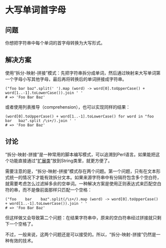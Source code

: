 # 大写单词首字母

## 问题

你想把字符串中每个单词的首字母转换为大写形式。

## 解决方案

使用“拆分-映射-拼接”模式：先把字符串拆分成单词，然后通过映射来大写单词第一个字母小写其他字母，最后再将转换后的单词拼接成字符串。

```
("foo bar baz".split(' ').map (word) -> word[0].toUpperCase() + word[1..-1].toLowerCase()).join ' '
# => 'Foo Bar Baz'

```

或者使用列表推导（comprehension），也可以实现同样的结果：

```
(word[0].toUpperCase() + word[1..-1].toLowerCase() for word in "foo   bar   baz".split /\s+/).join ' '
# => 'Foo Bar Baz'
```

## 讨论

“拆分-映射-拼接”是一种常用的脚本编写模式，可以追溯到Perl语言。如果能把这个功能直接通过“[扩展类](http://coffeescript-cookbook.github.io/chapters/objects/extending-classes)”放到String类里，就更方便了。

需要注意的是，“拆分-映射-拼接”模式存在两个问题。第一个问题，只有在文本形式统一的情况下才能有效拆分文本。如果来源字符串中有分隔符包含多个空白符，就需要考虑怎么过滤掉多余的空单词。一种解决方案是使用正则表达式来匹配空白符的串，而不是像前面那样只匹配一个空格：

```
("foo    bar    baz".split(/\s+/).map (word) -> word[0].toUpperCase() + word[1..-1].toLowerCase()).join ' '
# => 'Foo Bar Baz'

```

但这样做又会导致第二个问题：在结果字符串中，原来的空白符串经过拼接就只剩下一个空格了。

不过，一般来说，这两个问题还是可以接受的。所以，“拆分-映射-拼接”仍然是一种有效的技术。
